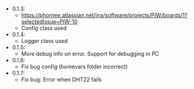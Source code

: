 - 0.1.3:
  - https://phornee.atlassian.net/jira/software/projects/PIW/boards/1?selectedIssue=PIW-10
  - Config class used
- 0.1.4:
  - Logger class used
- 0.1.5:
  - More debug info on error. Support for debugging in PC
- 0.1.6:
  - Fix bug config (homevars folder incorrect)
- 0.1.7:
  - Fix bug: Error when DHT22 fails